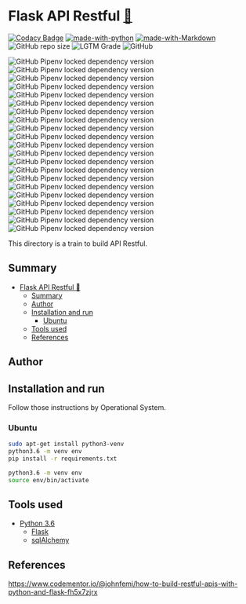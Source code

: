 # Flask API Restful [:link:](https://github.com/ruanpato/flaskRestfulAPI) #

[![Codacy Badge](https://api.codacy.com/project/badge/Grade/43846f1b05a945c4acb44a4afd1b4cc4)](https://app.codacy.com/manual/ruanpato/flaskRestfulAPI?utm_source=github.com&utm_medium=referral&utm_content=ruanpato/flaskRestfulAPI&utm_campaign=Badge_Grade_Dashboard)
[![made-with-python](https://img.shields.io/badge/made%20with-python-blue.svg?style=flat-square)](https://www.python.org/)
[![made-with-Markdown](https://img.shields.io/badge/Made%20with-Markdown-1f425f.svg?color=yellow&style=flat-square)](http://commonmark.org)
![GitHub repo size](https://img.shields.io/github/repo-size/ruanpato/flaskRestfulAPI?color=blue&style=flat-square)
![LGTM Grade](https://img.shields.io/lgtm/grade/python/github/ruanpato/flaskRestfulAPI?color=yellow&style=flat-square)
![GitHub](https://img.shields.io/github/license/ruanpato/flaskRestfulAPI?color=blue&style=flat-square)  

![GitHub Pipenv locked dependency version](https://img.shields.io/github/pipenv/locked/dependency-version/ruanpato/flaskRestfulAPI/alembic?color=yellowgreen&style=flat-square)
![GitHub Pipenv locked dependency version](https://img.shields.io/github/pipenv/locked/dependency-version/ruanpato/flaskRestfulAPI/aniso8601?color=yellowgreen&style=flat-square)
![GitHub Pipenv locked dependency version](https://img.shields.io/github/pipenv/locked/dependency-version/ruanpato/flaskRestfulAPI/click?color=yellowgreen&style=flat-square)
![GitHub Pipenv locked dependency version](https://img.shields.io/github/pipenv/locked/dependency-version/ruanpato/flaskRestfulAPI/flask?color=yellowgreen&style=flat-square)
![GitHub Pipenv locked dependency version](https://img.shields.io/github/pipenv/locked/dependency-version/ruanpato/flaskRestfulAPI/flask-marshmallow?color=yellowgreen&style=flat-square)
![GitHub Pipenv locked dependency version](https://img.shields.io/github/pipenv/locked/dependency-version/ruanpato/flaskRestfulAPI/flask-migrate?color=yellowgreen&style=flat-square)
![GitHub Pipenv locked dependency version](https://img.shields.io/github/pipenv/locked/dependency-version/ruanpato/flaskRestfulAPI/flask-restful?color=yellowgreen&style=flat-square)
![GitHub Pipenv locked dependency version](https://img.shields.io/github/pipenv/locked/dependency-version/ruanpato/flaskRestfulAPI/flask-script?color=yellowgreen&style=flat-square)
![GitHub Pipenv locked dependency version](https://img.shields.io/github/pipenv/locked/dependency-version/ruanpato/flaskRestfulAPI/flask-sqlalchemy?color=yellowgreen&style=flat-square)
![GitHub Pipenv locked dependency version](https://img.shields.io/github/pipenv/locked/dependency-version/ruanpato/flaskRestfulAPI/itsdangerous?color=yellowgreen&style=flat-square)
![GitHub Pipenv locked dependency version](https://img.shields.io/github/pipenv/locked/dependency-version/ruanpato/flaskRestfulAPI/mako?color=yellowgreen&style=flat-square)
![GitHub Pipenv locked dependency version](https://img.shields.io/github/pipenv/locked/dependency-version/ruanpato/flaskRestfulAPI/markupsafe?color=yellowgreen&style=flat-square)
![GitHub Pipenv locked dependency version](https://img.shields.io/github/pipenv/locked/dependency-version/ruanpato/flaskRestfulAPI/marshmallow?color=yellowgreen&style=flat-square)
![GitHub Pipenv locked dependency version](https://img.shields.io/github/pipenv/locked/dependency-version/ruanpato/flaskRestfulAPI/marshmallow-sqlalchemy?color=yellowgreen&style=flat-square)
![GitHub Pipenv locked dependency version](https://img.shields.io/github/pipenv/locked/dependency-version/ruanpato/flaskRestfulAPI/psycopg2?color=yellowgreen&style=flat-square)
![GitHub Pipenv locked dependency version](https://img.shields.io/github/pipenv/locked/dependency-version/ruanpato/flaskRestfulAPI/python-dateutil?color=yellowgreen&style=flat-square)
![GitHub Pipenv locked dependency version](https://img.shields.io/github/pipenv/locked/dependency-version/ruanpato/flaskRestfulAPI/python-editor?color=yellowgreen&style=flat-square)
![GitHub Pipenv locked dependency version](https://img.shields.io/github/pipenv/locked/dependency-version/ruanpato/flaskRestfulAPI/pytz?color=yellowgreen&style=flat-square)
![GitHub Pipenv locked dependency version](https://img.shields.io/github/pipenv/locked/dependency-version/ruanpato/flaskRestfulAPI/six?color=yellowgreen&style=flat-square)
![GitHub Pipenv locked dependency version](https://img.shields.io/github/pipenv/locked/dependency-version/ruanpato/flaskRestfulAPI/sqlalchemy?color=yellowgreen&style=flat-square)
![GitHub Pipenv locked dependency version](https://img.shields.io/github/pipenv/locked/dependency-version/ruanpato/flaskRestfulAPI/werkzeug?color=yellowgreen&style=flat-square)

This directory is a train to build API Restful.

## Summary ##

- [Flask API Restful :link:](#flask-api-restful-link)
  - [Summary](#summary)
  - [Author](#author)
  - [Installation and run](#installation-and-run)
    - [Ubuntu](#ubuntu)
  - [Tools used](#tools-used)
  - [References](#references)

## Author ##

## Installation and run ##

Follow those instructions by Operational System.

### Ubuntu ###

```bash
sudo apt-get install python3-venv
python3.6 -m venv env
pip install -r requirements.txt
```

```bash
python3.6 -m venv env
source env/bin/activate
```

## Tools used ##

- [Python 3.6](https://www.python.org/)
  - [Flask](https://www.palletsprojects.com/p/flask/)
  - [sqlAlchemy](https://www.sqlalchemy.org/)

## References ##

<https://www.codementor.io/@johnfemi/how-to-build-restful-apis-with-python-and-flask-fh5x7zjrx>
